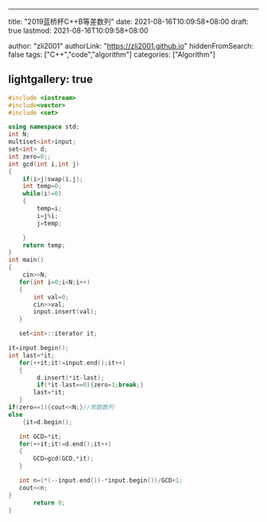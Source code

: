 

---

title: "2019蓝桥杯C++B等差数列"
date: 2021-08-16T10:09:58+08:00
draft: true
lastmod: 2021-08-16T10:09:58+08:00

author: "zli2001"
authorLink: "https://zli2001.github.io"
hiddenFromSearch: false
tags: ["C++","code","algorithm"]
categories: ["Algorithm"]


lightgallery: true
---

<!--more-->


```cpp
#include <iostream>
#include<vector>
#include <set>

using namespace std;
int N;
multiset<int>input;
set<int> d;
int zero=0;;
int gcd(int i,int j)
{
    if(i>j)swap(i,j);
    int temp=0;
    while(i!=0)
    {
        temp=i;
        i=j%i;
        j=temp;

    }
    return temp;
}
int main()
{
    cin>>N;
   for(int i=0;i<N;i++)
   {
       int val=0;
       cin>>val;
       input.insert(val);
   }

   set<int>::iterator it;

it=input.begin();
int last=*it;
   for(++it;it!=input.end();it++)
   {
        d.insert(*it-last);
        if(*it-last==0){zero=1;break;}
       last=*it;
   }
if(zero==1){cout<<N;}//常数数列
else
    {it=d.begin();

   int GCD=*it;
   for(++it;it!=d.end();it++)
   {
       GCD=gcd(GCD,*it);
   }

   int n=(*(--input.end())-*input.begin())/GCD+1;
   cout<<n;
}
       return 0;
}


```

